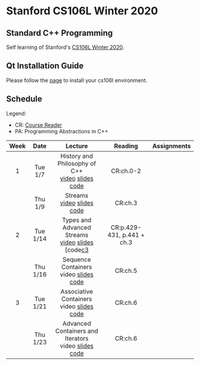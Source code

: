 # Stanford CS106L Winter 2020
## Standard C++ Programming

Self learning of Stanford's [CS106L Winter 2020][win20].


## Qt Installation Guide

Please follow the [page][qt-guide] to install your cs106l environment.


## Schedule

Legend:
* CR: [Course Reader][cr]
* PA: Programming Abstractions in C++

| Week | Date | Lecture | Reading | Assignments |
| :--: | :--: | :-----: | :-----: | :---------: |
| 1 | Tue 1/7  | History and Philosophy of C++<br>[video][v1] [slides][l1] [code][c1] | CR:ch.0-2 |  |
|   | Thu 1/9  | Streams<br>[video][v2] [slides][l2] [code][c2]                   | CR:ch.3   |  |
| 2 | Tue 1/14 | Types and Advanced Streams<br>[video][v3] [slides][l3] [code[c3] | CR:p.429-431, p.441 + ch.3 |  |
|   | Thu 1/16 | Sequence Containers<br>video [slides][l4] [code][c4]             | CR:ch.5 |  |
| 3 | Tue 1/21 | Associative Containers<br>video [slides][l5] [code][c5]   | CR:ch.6 |  |
|   | Thu 1/23 | Advanced Containers and Iterators<br>video [slides][l6] [code][c6] | CR:ch.6 |  |


[win20]: https://web.stanford.edu/class/archive/cs/cs106l/cs106l.1204/
[qt-guide]: https://web.stanford.edu/dept/cs_edu/resources/qt/
[cr]: https://web.stanford.edu/class/archive/cs/cs106l/cs106l.1204/handouts/course_reader.pdf
[guide]: https://web.stanford.edu/class/archive/cs/cs106l/cs106l.1204/handouts/guide.pdf

[v1]: https://www.youtube.com/watch?v=kAnH9XLxNNo&list=PLCgD3ws8aVdqxRtKN_skFumh9fV83WEaA&index=2
[v2]: https://www.youtube.com/watch?v=Wq17QrQTAic&list=PLCgD3ws8aVdqxRtKN_skFumh9fV83WEaA&index=1
[v3]: https://www.youtube.com/watch?v=dtNabKy9hko&list=PLCgD3ws8aVdqxRtKN_skFumh9fV83WEaA&index=4

[l1]: https://web.stanford.edu/class/archive/cs/cs106l/cs106l.1204/lectures/intro/intro.pdf
[l2]: https://web.stanford.edu/class/archive/cs/cs106l/cs106l.1204/lectures/streams/streams.pdf
[l3]: https://web.stanford.edu/class/archive/cs/cs106l/cs106l.1204/lectures/types/types.pdf
[l4]: https://web.stanford.edu/class/archive/cs/cs106l/cs106l.1204/lectures/sequence_containers/3-Sequence%20Containers.pdf
[l5]: https://web.stanford.edu/class/archive/cs/cs106l/cs106l.1204/lectures/4_associative_containers/4_associative_containers.pdf
[l6]: https://web.stanford.edu/class/archive/cs/cs106l/cs106l.1204/lectures/5_advanced_containers_iterators/5_advanced_containers_iterators.pdf

[c1]: https://web.stanford.edu/class/archive/cs/cs106l/cs106l.1204/lectures/intro/intro-code.zip
[c2]: https://web.stanford.edu/class/archive/cs/cs106l/cs106l.1204/lectures/streams/streams-code.zip
[c3]: https://web.stanford.edu/class/archive/cs/cs106l/cs106l.1204/lectures/types/types-code.zip
[c4]: https://web.stanford.edu/class/archive/cs/cs106l/cs106l.1204/lectures/sequence_containers/lecture3-sequence.zip
[c5]: https://web.stanford.edu/class/archive/cs/cs106l/cs106l.1204/lectures/4_associative_containers/4_associative_containers.zip
[c6]: https://web.stanford.edu/class/archive/cs/cs106l/cs106l.1204/lectures/5_advanced_containers_iterators/5_advanced_containers_iterators.zip
